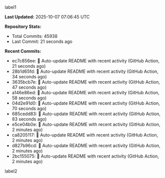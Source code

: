 
label1 
<!-- ACTIVITY_START -->
**Last Updated:** 2025-10-07 07:06:45 UTC

**Repository Stats:**
- Total Commits: 45938
- Last Commit: 21 seconds ago

**Recent Commits:**
- ec7c856ee: 🤖 Auto-update README with recent activity (GitHub Action, 21 seconds ago)
- 28b1d65fd: 🤖 Auto-update README with recent activity (GitHub Action, 34 seconds ago)
- 3635bcb7e: 🤖 Auto-update README with recent activity (GitHub Action, 47 seconds ago)
- a146e86ed: 🤖 Auto-update README with recent activity (GitHub Action, 58 seconds ago)
- 04d2e91d0: 🤖 Auto-update README with recent activity (GitHub Action, 70 seconds ago)
- 685cedd83: 🤖 Auto-update README with recent activity (GitHub Action, 83 seconds ago)
- e5ce04b0e: 🤖 Auto-update README with recent activity (GitHub Action, 2 minutes ago)
- ca8205117: 🤖 Auto-update README with recent activity (GitHub Action, 2 minutes ago)
- d827b96cd: 🤖 Auto-update README with recent activity (GitHub Action, 2 minutes ago)
- 2bc155075: 🤖 Auto-update README with recent activity (GitHub Action, 2 minutes ago)
<!-- ACTIVITY_END -->

label2
